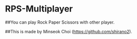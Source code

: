 # RPS-Multiplayer

##You can play Rock Paper Scissors with other player.

##This is made by Minseok Choi (https://github.com/shirano2).